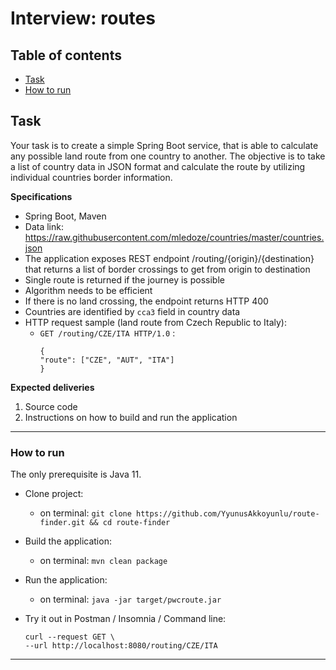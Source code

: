 
# Interview: routes

## Table of contents
- [Task](#task)
- [How to run](#how-to-run)

## Task
Your task is to create a simple Spring Boot service, that is able to calculate any possible land
route from one country to another. The objective is to take a list of country data in JSON format
and calculate the route by utilizing individual countries border information.

**Specifications**
- Spring Boot, Maven
- Data link: https://raw.githubusercontent.com/mledoze/countries/master/countries.json
- The application exposes REST endpoint /routing/{origin}/{destination} that
returns a list of border crossings to get from origin to destination
- Single route is returned if the journey is possible
- Algorithm needs to be efficient
- If there is no land crossing, the endpoint returns HTTP 400
- Countries are identified by `cca3` field in country data
- HTTP request sample (land route from Czech Republic to Italy):
  - `GET /routing/CZE/ITA HTTP/1.0` :
    ```
    {
    "route": ["CZE", "AUT", "ITA"]
    }
    ```

**Expected deliveries**
1. Source code
2. Instructions on how to build and run the application

_________

### How to run

The only prerequisite is Java 11.

 - Clone project:
   - on terminal: `git clone https://github.com/YyunusAkkoyunlu/route-finder.git && cd route-finder`
   
 - Build the application:
   - on terminal: `mvn clean package`
      
 - Run the application:
   - on terminal: `java -jar target/pwcroute.jar`

 - Try it out in Postman / Insomnia / Command line:
    ```
   curl --request GET \
    --url http://localhost:8080/routing/CZE/ITA
   ```
_____________

